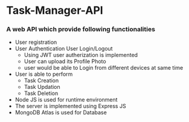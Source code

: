 # Task-Manager-API
<h3>A web API which provide following functionalities</h3>
<ul>
    <li>User registration</li>
    <li>User Authentication User Login/Logout <br>
        <ul>
            <li>Using JWT user autherization is implemented</li>
            <li>User can upload its Profile Photo</li>
            <li>user would be able to Login from different devices at same time</li>
        </ul>
    </li>
    <li>User is able to perform <br>
        <ul>
            <li>Task Creation</li>
            <li>Task Updation</li>
            <li>Task Deletion</li>
        </ul>
    </li>
    <li>Node JS is used for runtime environment</li>
    <li>The server is implemented using Express JS</li>
    <li>MongoDB Atlas is used for Database</li>
    
</ul>
